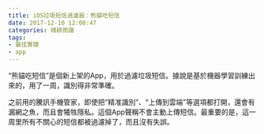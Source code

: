 ```yaml
---
title: iOS垃圾短信過濾器：熊貓吃短信
date: 2017-12-10 12:08:47
categories: 晴耕雨讀
tags:
- 最佳實踐
- app
---
```

“熊貓吃短信”是個新上架的App，用於過濾垃圾短信。據說是基於機器學習訓練出來的，用了一周，識別得非常準確。

之前用的騰訊手機管家，即使把“精准識別”、“上傳到雲端”等選項都打開，還會有漏網之魚，而且會犧牲隱私。這個App聲稱不會主動上傳短信。最重要的是，這一周里所有不關心的短信都被過濾掉了，而且沒有失誤。

